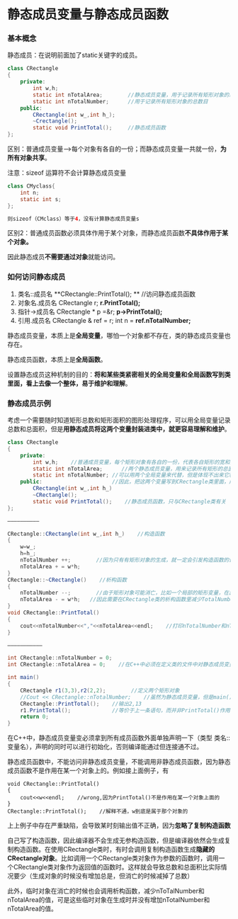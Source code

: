 # 静态成员变量与静态成员函数

### 基本概念

静态成员：在说明前面加了static关键字的成员。

```java
class CRectangle
{
    private:
        int w,h;
        static int nTotalArea;        //静态成员变量，用于记录所有矩形对象的总面积
        static int nTotalNumber;      //用于记录所有矩形对象的总数目
    public:
        CRectangle(int w_,int h_);
        ~Crectangle();
        static void PrintTotal();     //静态成员函数
};
```

区别：普通成员变量——&gt;每个对象有各自的一份；而静态成员变量一共就一份，**为所有对象共享**。

注意：sizeof 运算符不会计算静态成员变量

```java
class CMyclass{
    int n;
    static int s;
};

则sizeof（CMclass）等于4，没有计算静态成员变量s
```

区别2：普通成员函数必须具体作用于某个对象，而静态成员函数**不具体作用于某个对象。**

因此静态成员**不需要通过对象**就能访问。

### 如何访问静态成员

1. 类名::成员名
   **CRectangle::PrintTotal\(\); **    //访问静态成员函数
2. 对象名.成员名
   CRectangle r; **r.PrintTotal\(\);**
3. 指针-&gt;成员名
   CRectangle \* p =&r;  **p-&gt;PrintTotal\(\);**
4. 引用.成员名
   CRectangle & ref = r;  int n = **ref.nTotalNumber;**

静态成员变量，本质上是**全局变量**，哪怕一个对象都不存在，类的静态成员变量也存在。

静态成员函数，本质上是**全局函数**。

设置静态成员这种机制的目的：**将和某些类紧密相关的全局变量和全局函数写到类里面，看上去像一个整体，易于维护和理解**。

### 静态成员示例

考虑一个需要随时知道矩形总数和矩形面积的图形处理程序，可以用全局变量记录总数和总面积，但是**用静态成员将这两个变量封装进类中，就更容易理解和维护**。

```java
class CRectangle
{
    private:
        int w,h;    //普通成员变量，每个矩形对象有各自的一份，代表各自矩形的宽和高。
        static int nTotalArea;      //两个静态成员变量，用来记录所有矩形的总面积和总数
        static int nTotalNumber; //可以用两个全局变量来代替，但是体现不出来它和CRectangle类的紧密关系，同时也容易被其他类所访问，不易维护
    public:                      //因此，把这两个变量写到CRectangle类里面，成为静态成员变量。
        CRectangle(int w_,int h_)
        ~CRectangle();
        static void PrintTotal();    //静态成员函数，只与CRectangle类有关
};

——————————

CRectangle::CRectangle(int w_,int h_)    //构造函数
{
    w=w_;
    h=h_;
    nTotalNumber ++;        //因为只有有矩形对象的生成，就一定会引发构造函数的调用，因此在构造函数里既可以增加矩形的总数和总面积。
    nTotalArea + = w*h;
}
CRectangle::~CRectangle()    //析构函数
{
    nTotalNumber --;        //由于矩形对象可能消亡，比如一个局部的矩形变量，在出了包含它的函数后就消亡了，这是矩形的总数和总面积就减少了
    nTotalArea - = w*h;   //因此需要在CRectangle类的析构函数里减少TotalNumber和TotalArea。
}
void CRectangle::PrintTotal()
{
    cout<<nTotalNumber<<","<<nTotalArea<<endl;    //打印nTotalNumber和nTotalArea
}

———————————

int CRectangle::nTotalNumber = 0;
int CRectangle::nTotalArea = 0;    //在C++中必须在定义类的文件中对静态成员变量进行一次说明或初始化，否则编译能通过但连接通不过。

int main()
{
    CRectangle r1(3,3),r2(2,2);        //定义两个矩形对象
    //Cout << CRectangle::nTotalNumber;    //虽然为静态成员变量，但是main()中不能访问私有变量，因此会报错
    CRectangle::PrintTotal();    //输出2,13
    r1.PrintTotal();             //等价于上一条语句，而并非PrintTotal()作用在r1上。输出2,13
    return 0;
}
```

在C++中，静态成员变量变必须拿到所有成员函数外面单独声明一下（类型 类名::变量名），声明的同时可以进行初始化，否则编译能通过但连接通不过。

静态成员函数中，不能访问非静态成员变量，不能调用非静态成员函数，因为静态成员函数不是作用在某一个对象上的。例如接上面例子，有

```
void CRectangle::PrintTotal()
{
    cout<<w<<endl;    //wrong,因为PrintTotal()不是作用在某一个对象上面的
}
CRectangle::PrintTotal();    //解释不通，w到底是属于那个对象的
```

上上例子中存在严重缺陷，会导致某时刻输出值不正确，因为**忽略了复制构造函数**

自己写了构造函数，因此编译器不会生成无参构造函数，但是编译器依然会生成复制构造函数。在使用CRectangle类时，有时会调用复制构造函数生成**隐藏的CRectangle对象**。比如调用一个CRectangle类对象作为参数的函数时，调用一个CRectangle类对象作为返回值的函数时。这样就会导致总数和总面积比实际情况要少（生成对象的时候没有增加总是，但消亡的时候减掉了总数）

此外，临时对象在消亡的时候也会调用析构函数，减少nToTalNumber和nTotalArea的值，可是这些临时对象在生成时并没有增加nTotalNumber和nTotalArea的值。

